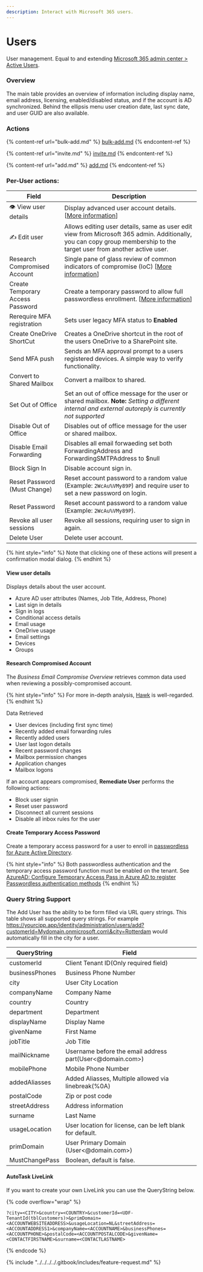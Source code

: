 ```yaml
---
description: Interact with Microsoft 365 users.
---
```


# Users

User management. Equal to and extending [Microsoft 365 admin center > Active Users](https://admin.microsoft.com/Adminportal/Home#/users).

### Overview

The main table provides an overview of information including display name, email address, licensing, enabled/disabled status, and if the account is AD synchronized. Behind the ellipsis menu user creation date, last sync date, and user GUID are also available.

### Actions

{% content-ref url="bulk-add.md" %}
[bulk-add.md](bulk-add.md)
{% endcontent-ref %}

{% content-ref url="invite.md" %}
[invite.md](invite.md)
{% endcontent-ref %}

{% content-ref url="add.md" %}
[add.md](add.md)
{% endcontent-ref %}



### Per-User actions:

| Field                            | Description                                                                                                                                                            |
| -------------------------------- | ---------------------------------------------------------------------------------------------------------------------------------------------------------------------- |
| 👁 View user details             | Display advanced user account details. \[[More information](./#view-user-details)]                                                                                     |
| ✍️ Edit user                     | Allows editing user details, same as user edit view from Microsoft 365 admin. Additionally, you can copy group membership to the target user from another active user. |
| Research Compromised Account     | Single pane of glass review of common indicators of compromise (IoC) \[[More information](./#research-compromised-account)]                                            |
| Create Temporary Access Password | Create a temporary password to allow full passwordless enrollment. \[[More information](./#create-temporary-access-password)]                                          |
| Rerequire MFA registration       | Sets user legacy MFA status to **Enabled**                                                                                                                             |
| Create OneDrive ShortCut         | Creates a OneDrive shortcut in the root of the users OneDrive to a SharePoint site.                                                                                    |
| Send MFA push                    | Sends an MFA approval prompt to a users registered devices. A simple way to verify functionality.                                                                      |
| Convert to Shared Mailbox        | Convert a mailbox to shared.                                                                                                                                           |
| Set Out of Office                | Set an out of office message for the user or shared mailbox. **Note:** _Setting a different internal and external autoreply is currently not supported_                |
| Disable Out of Office            | Disables out of office message for the user or shared mailbox.                                                                                                         |
| Disable Email Forwarding         | Disables all email forwaeding set both ForwardingAddress and ForwardingSMTPAddress to $null                                                                            |
| Block Sign In                    | Disable account sign in.                                                                                                                                               |
| Reset Password (Must Change)     | Reset account password to a random value (Example: `2WcAu%VMy89P`) and require user to set a new password on login.                                                    |
| Reset Password                   | Reset account password to a random value (Example: `2WcAu%VMy89P`).                                                                                                    |
| Revoke all user sessions         | Revoke all sessions, requiring user to sign in again.                                                                                                                  |
| Delete User                      | Delete user account.                                                                                                                                                   |

{% hint style="info" %}
Note that clicking one of these actions will present a confirmation modal dialog.
{% endhint %}

#### View user details

Displays details about the user account.

* Azure AD user attributes (Names, Job Title, Address, Phone)
* Last sign in details
* Sign in logs
* Conditional access details
* Email usage
* OneDrive usage
* Email settings
* Devices
* Groups

#### Research Compromised Account

The _Business Email Compromise Overview_ retrieves common data used when reviewing a possibly-compromised account.

{% hint style="info" %}
For more in-depth analysis, [Hawk](https://cloudforensicator.com/) is well-regarded.
{% endhint %}

Data Retrieved

* User devices (including first sync time)
* Recently added email forwarding rules
* Recently added users
* User last logon details
* Recent password changes
* Mailbox permission changes
* Application changes
* Mailbox logons

If an account appears compromised, **Remediate User** performs the following actions:

* Block user signin
* Reset user password
* Disconnect all current sessions
* Disable all inbox rules for the user

#### Create Temporary Access Password

Create a temporary access password for a user to enroll in [passwordless for Azure Active Directory](https://docs.microsoft.com/en-us/azure/active-directory/authentication/concept-authentication-passwordless).

{% hint style="info" %}
Both passwordless authentication and the temporary access password function must be enabled on the tenant. See [AzureAD: Configure Temporary Access Pass in Azure AD to register Passwordless authentication methods](https://docs.microsoft.com/en-us/azure/active-directory/authentication/howto-authentication-temporary-access-pass)
{% endhint %}

### Query String Support

The Add User has the ability to be form filled via URL query strings. This table shows all supported query strings. For example https://yourcipp.app/identity/administration/users/add?customerId=Mydomain.onmicrosoft.com\&city=Rotterdam would automatically fill in the city for a user.

| QueryString    | Field                                                     |
| -------------- | --------------------------------------------------------- |
| customerId     | Client Tenant ID(Only required field)                     |
| businessPhones | Business Phone Number                                     |
| city           | User City Location                                        |
| companyName    | Company Name                                              |
| country        | Country                                                   |
| department     | Department                                                |
| displayName    | Display Name                                              |
| givenName      | First Name                                                |
| jobTitle       | Job Title                                                 |
| mailNickname   | Username before the email address part(User<@domain.com>) |
| mobilePhone    | Mobile Phone Number                                       |
| addedAliasses  | Added Aliasses, Multiple allowed via linebreak(%0A)       |
| postalCode     | Zip or post code                                          |
| streetAddress  | Address information                                       |
| surname        | Last Name                                                 |
| usageLocation  | User location for license, can be left blank for default. |
| primDomain     | User Primary Domain (User<@domain.com>)                   |
| MustChangePass | Boolean, default is false.                                |

#### AutoTask LiveLink

If you want to create your own LiveLink you can use the QueryString below.

{% code overflow="wrap" %}
```
?city=<CITY>&country=<COUNTRY>&customerId=<UDF-TenantId(tblCustomers)>&primDomain=<ACCOUNTWEBSITEADDRESS>&usageLocation=NL&streetAddress=<ACCOUNTADDRESS1>&companyName=<ACCOUNTNAME>&businessPhones=<ACCOUNTPHONE>&postalCode=<ACCOUNTPOSTALCODE>&givenName=<CONTACTFIRSTNAME>&surname=<CONTACTLASTNAME>
```
{% endcode %}

{% include "../../../../.gitbook/includes/feature-request.md" %}
